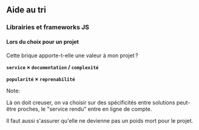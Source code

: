 ## Aide au tri

### Librairies et frameworks JS

#### Lors du choix pour un projet

Cette brique apporte-t-elle une valeur à mon projet ?

**``service`` × ``documentation`` / ``complexité``**

**``popularité`` × ``reprenabilité``**

Note:

Là on doit creuser, on va choisir sur des spécificités entre solutions peut-être proches, le "service rendu" entre en ligne de compte.

Il faut aussi s'assurer qu'elle ne devienne pas un poids mort pour le projet.
